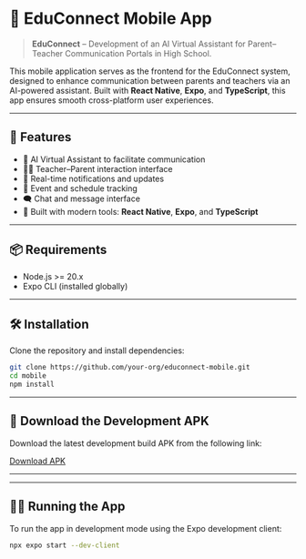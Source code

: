 # 📱 EduConnect Mobile App

> **EduConnect** – Development of an AI Virtual Assistant for Parent–Teacher Communication Portals in High School.

This mobile application serves as the frontend for the EduConnect system, designed to enhance communication between parents and teachers via an AI-powered assistant. Built with **React Native**, **Expo**, and **TypeScript**, this app ensures smooth cross-platform user experiences.

---

## 🚀 Features

- 🤖 AI Virtual Assistant to facilitate communication
- 🧑‍🏫 Teacher–Parent interaction interface
- 🔔 Real-time notifications and updates
- 📆 Event and schedule tracking
- 🗨️ Chat and message interface
- 📱 Built with modern tools: **React Native**, **Expo**, and **TypeScript**

---

## 📦 Requirements

- Node.js >= 20.x 
- Expo CLI (installed globally)

---

## 🛠️ Installation

Clone the repository and install dependencies:

```bash
git clone https://github.com/your-org/educonnect-mobile.git
cd mobile
npm install
```

---

## 📲 Download the Development APK

Download the latest development build APK from the following link:

[Download APK](https://expo.dev/accounts/acnbokhb12/projects/mobile/builds/33257296-5549-40b2-867d-e968f046ce90)

---

---

## 🏃‍♂️ Running the App

To run the app in development mode using the Expo development client:

```bash
npx expo start --dev-client
```
